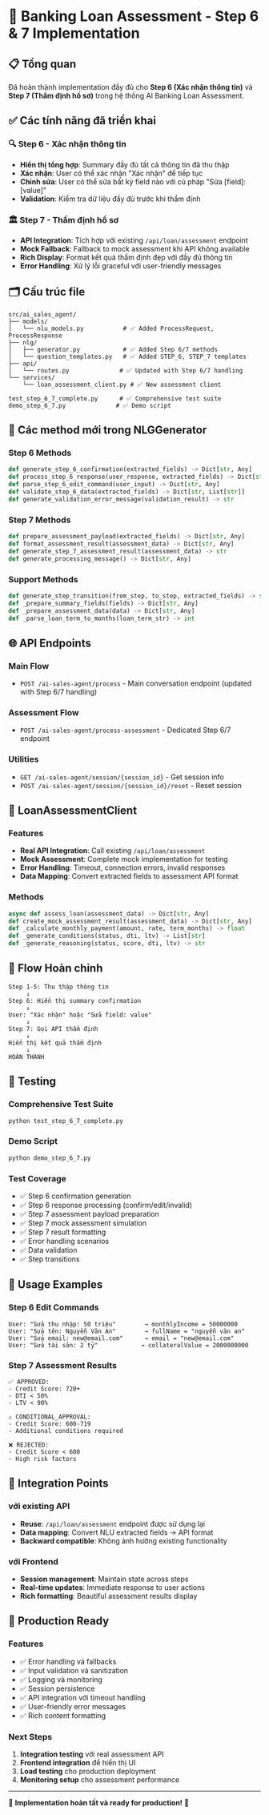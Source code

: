 # 🏦 Banking Loan Assessment - Step 6 & 7 Implementation

## 📋 Tổng quan

Đã hoàn thành implementation đầy đủ cho **Step 6 (Xác nhận thông tin)** và **Step 7 (Thẩm định hồ sơ)** trong hệ thống AI Banking Loan Assessment.

## ✅ Các tính năng đã triển khai

### 🔍 Step 6 - Xác nhận thông tin
- **Hiển thị tổng hợp**: Summary đầy đủ tất cả thông tin đã thu thập
- **Xác nhận**: User có thể xác nhận "Xác nhận" để tiếp tục
- **Chỉnh sửa**: User có thể sửa bất kỳ field nào với cú pháp "Sửa [field]: [value]"
- **Validation**: Kiểm tra dữ liệu đầy đủ trước khi thẩm định

### 🏛️ Step 7 - Thẩm định hồ sơ
- **API Integration**: Tích hợp với existing `/api/loan/assessment` endpoint
- **Mock Fallback**: Fallback to mock assessment khi API không available
- **Rich Display**: Format kết quả thẩm định đẹp với đầy đủ thông tin
- **Error Handling**: Xử lý lỗi graceful với user-friendly messages

## 🗂️ Cấu trúc file

```
src/ai_sales_agent/
├── models/
│   └── nlu_models.py           # ✅ Added ProcessRequest, ProcessResponse
├── nlg/
│   ├── generator.py            # ✅ Added Step 6/7 methods
│   └── question_templates.py   # ✅ Added STEP_6, STEP_7 templates
├── api/
│   └── routes.py              # ✅ Updated with Step 6/7 handling
└── services/
    └── loan_assessment_client.py # ✅ New assessment client

test_step_6_7_complete.py      # ✅ Comprehensive test suite
demo_step_6_7.py              # ✅ Demo script
```

## 🔧 Các method mới trong NLGGenerator

### Step 6 Methods
```python
def generate_step_6_confirmation(extracted_fields) -> Dict[str, Any]
def process_step_6_response(user_response, extracted_fields) -> Dict[str, Any]  
def parse_step_6_edit_command(user_input) -> Dict[str, Any]
def validate_step_6_data(extracted_fields) -> Dict[str, List[str]]
def generate_validation_error_message(validation_result) -> str
```

### Step 7 Methods
```python
def prepare_assessment_payload(extracted_fields) -> Dict[str, Any]
def format_assessment_result(assessment_data) -> Dict[str, Any]
def generate_step_7_assessment_result(assessment_data) -> str
def generate_processing_message() -> Dict[str, Any]
```

### Support Methods
```python
def generate_step_transition(from_step, to_step, extracted_fields) -> str
def _prepare_summary_fields(fields) -> Dict[str, Any]
def _prepare_assessment_data(data) -> Dict[str, Any]
def _parse_loan_term_to_months(loan_term_str) -> int
```

## 🌐 API Endpoints

### Main Flow
- `POST /ai-sales-agent/process` - Main conversation endpoint (updated with Step 6/7 handling)

### Assessment Flow  
- `POST /ai-sales-agent/process-assessment` - Dedicated Step 6/7 endpoint

### Utilities
- `GET /ai-sales-agent/session/{session_id}` - Get session info
- `POST /ai-sales-agent/session/{session_id}/reset` - Reset session

## 💾 LoanAssessmentClient

### Features
- **Real API Integration**: Call existing `/api/loan/assessment`
- **Mock Assessment**: Complete mock implementation for testing
- **Error Handling**: Timeout, connection errors, invalid responses
- **Data Mapping**: Convert extracted fields to assessment API format

### Methods
```python
async def assess_loan(assessment_data) -> Dict[str, Any]
def create_mock_assessment_result(assessment_data) -> Dict[str, Any]
def _calculate_monthly_payment(amount, rate, term_months) -> float
def _generate_conditions(status, dti, ltv) -> List[str]
def _generate_reasoning(status, score, dti, ltv) -> str
```

## 🎯 Flow Hoàn chỉnh

```
Step 1-5: Thu thập thông tin
     ↓
Step 6: Hiển thị summary confirmation
     ↓
User: "Xác nhận" hoặc "Sửa field: value"
     ↓
Step 7: Gọi API thẩm định
     ↓
Hiển thị kết quả thẩm định
     ↓
HOÀN THÀNH
```

## 🧪 Testing

### Comprehensive Test Suite
```bash
python test_step_6_7_complete.py
```

### Demo Script
```bash
python demo_step_6_7.py
```

### Test Coverage
- ✅ Step 6 confirmation generation
- ✅ Step 6 response processing (confirm/edit/invalid)
- ✅ Step 7 assessment payload preparation  
- ✅ Step 7 mock assessment simulation
- ✅ Step 7 result formatting
- ✅ Error handling scenarios
- ✅ Data validation
- ✅ Step transitions

## 📝 Usage Examples

### Step 6 Edit Commands
```
User: "Sửa thu nhập: 50 triệu"        → monthlyIncome = 50000000
User: "Sửa tên: Nguyễn Văn An"        → fullName = "nguyễn văn an"  
User: "Sửa email: new@email.com"      → email = "new@email.com"
User: "Sửa tài sản: 2 tỷ"            → collateralValue = 2000000000
```

### Step 7 Assessment Results
```
✅ APPROVED: 
- Credit Score: 720+ 
- DTI < 50%
- LTV < 90%

⚠️ CONDITIONAL_APPROVAL:
- Credit Score: 600-719
- Additional conditions required

❌ REJECTED:
- Credit Score < 600
- High risk factors
```

## 🔄 Integration Points

### với existing API
- **Reuse**: `/api/loan/assessment` endpoint được sử dụng lại
- **Data mapping**: Convert NLU extracted fields → API format
- **Backward compatible**: Không ảnh hưởng existing functionality

### với Frontend
- **Session management**: Maintain state across steps
- **Real-time updates**: Immediate response to user actions
- **Rich formatting**: Beautiful assessment results display

## 🚀 Production Ready

### Features
- ✅ Error handling và fallbacks
- ✅ Input validation và sanitization  
- ✅ Logging và monitoring
- ✅ Session persistence
- ✅ API integration với timeout handling
- ✅ User-friendly error messages
- ✅ Rich content formatting

### Next Steps
1. **Integration testing** với real assessment API
2. **Frontend integration** để hiển thị UI
3. **Load testing** cho production deployment  
4. **Monitoring setup** cho assessment performance

---

🎉 **Implementation hoàn tất và ready for production!** 🎉
